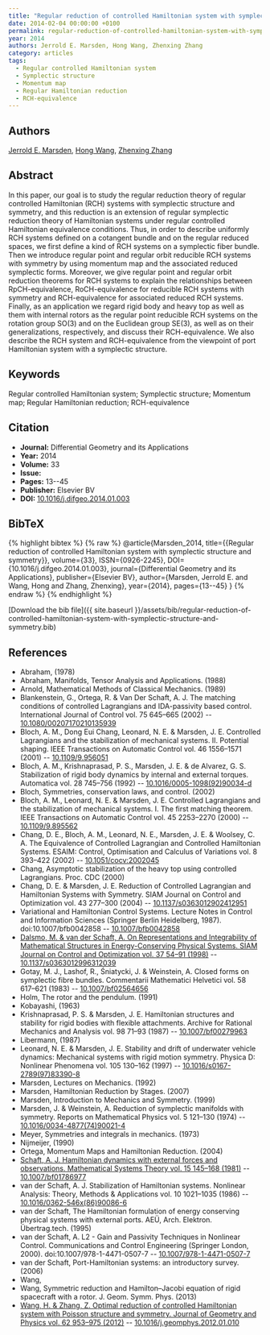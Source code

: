 ```yaml
---
title: "Regular reduction of controlled Hamiltonian system with symplectic structure and symmetry"
date: 2014-02-04 00:00:00 +0100
permalink: regular-reduction-of-controlled-hamiltonian-system-with-symplectic-structure-and-symmetry
year: 2014
authors: Jerrold E. Marsden, Hong Wang, Zhenxing Zhang
category: articles
tags:
  - Regular controlled Hamiltonian system
  - Symplectic structure
  - Momentum map
  - Regular Hamiltonian reduction
  - RCH-equivalence
---
```

 
## Authors
[Jerrold E. Marsden](authors/jerrold-e-marsden), [Hong Wang](authors/hong-wang), [Zhenxing Zhang](authors/zhenxing-zhang)
 
## Abstract
In this paper, our goal is to study the regular reduction theory of regular controlled Hamiltonian (RCH) systems with symplectic structure and symmetry, and this reduction is an extension of regular symplectic reduction theory of Hamiltonian systems under regular controlled Hamiltonian equivalence conditions. Thus, in order to describe uniformly RCH systems defined on a cotangent bundle and on the regular reduced spaces, we first define a kind of RCH systems on a symplectic fiber bundle. Then we introduce regular point and regular orbit reducible RCH systems with symmetry by using momentum map and the associated reduced symplectic forms. Moreover, we give regular point and regular orbit reduction theorems for RCH systems to explain the relationships between RpCH-equivalence, RoCH-equivalence for reducible RCH systems with symmetry and RCH-equivalence for associated reduced RCH systems. Finally, as an application we regard rigid body and heavy top as well as them with internal rotors as the regular point reducible RCH systems on the rotation group SO(3) and on the Euclidean group SE(3), as well as on their generalizations, respectively, and discuss their RCH-equivalence. We also describe the RCH system and RCH-equivalence from the viewpoint of port Hamiltonian system with a symplectic structure.
 
## Keywords
Regular controlled Hamiltonian system; Symplectic structure; Momentum map; Regular Hamiltonian reduction; RCH-equivalence
 
## Citation
- **Journal:** Differential Geometry and its Applications
- **Year:** 2014
- **Volume:** 33
- **Issue:** 
- **Pages:** 13--45
- **Publisher:** Elsevier BV
- **DOI:** [10.1016/j.difgeo.2014.01.003](https://doi.org/10.1016/j.difgeo.2014.01.003)
 
## BibTeX
{% highlight bibtex %}
{% raw %}
@article{Marsden_2014,
  title={{Regular reduction of controlled Hamiltonian system with symplectic structure and symmetry}},
  volume={33},
  ISSN={0926-2245},
  DOI={10.1016/j.difgeo.2014.01.003},
  journal={Differential Geometry and its Applications},
  publisher={Elsevier BV},
  author={Marsden, Jerrold E. and Wang, Hong and Zhang, Zhenxing},
  year={2014},
  pages={13--45}
}
{% endraw %}
{% endhighlight %}
 
[Download the bib file]({{ site.baseurl }}/assets/bib/regular-reduction-of-controlled-hamiltonian-system-with-symplectic-structure-and-symmetry.bib)
 
## References
- Abraham, (1978)
- Abraham, Manifolds, Tensor Analysis and Applications. (1988)
- Arnold, Mathematical Methods of Classical Mechanics. (1989)
- Blankenstein, G., Ortega, R. & Van Der Schaft, A. J. The matching conditions of controlled Lagrangians and IDA-passivity based control. International Journal of Control vol. 75 645–665 (2002) -- [10.1080/00207170210135939](https://doi.org/10.1080/00207170210135939)
- Bloch, A. M., Dong Eui Chang, Leonard, N. E. & Marsden, J. E. Controlled Lagrangians and the stabilization of mechanical systems. II. Potential shaping. IEEE Transactions on Automatic Control vol. 46 1556–1571 (2001) -- [10.1109/9.956051](https://doi.org/10.1109/9.956051)
- Bloch, A. M., Krishnaprasad, P. S., Marsden, J. E. & de Alvarez, G. S. Stabilization of rigid body dynamics by internal and external torques. Automatica vol. 28 745–756 (1992) -- [10.1016/0005-1098(92)90034-d](https://doi.org/10.1016/0005-1098(92)90034-d)
- Bloch, Symmetries, conservation laws, and control. (2002)
- Bloch, A. M., Leonard, N. E. & Marsden, J. E. Controlled Lagrangians and the stabilization of mechanical systems. I. The first matching theorem. IEEE Transactions on Automatic Control vol. 45 2253–2270 (2000) -- [10.1109/9.895562](https://doi.org/10.1109/9.895562)
- Chang, D. E., Bloch, A. M., Leonard, N. E., Marsden, J. E. & Woolsey, C. A. The Equivalence of Controlled Lagrangian and Controlled Hamiltonian Systems. ESAIM: Control, Optimisation and Calculus of Variations vol. 8 393–422 (2002) -- [10.1051/cocv:2002045](https://doi.org/10.1051/cocv:2002045)
- Chang, Asymptotic stabilization of the heavy top using controlled Lagrangians. Proc. CDC (2000)
- Chang, D. E. & Marsden, J. E. Reduction of Controlled Lagrangian and Hamiltonian Systems with Symmetry. SIAM Journal on Control and Optimization vol. 43 277–300 (2004) -- [10.1137/s0363012902412951](https://doi.org/10.1137/s0363012902412951)
- Variational and Hamiltonian Control Systems. Lecture Notes in Control and Information Sciences (Springer Berlin Heidelberg, 1987). doi:10.1007/bfb0042858 -- [10.1007/bfb0042858](https://doi.org/10.1007/bfb0042858)
- [Dalsmo, M. & van der Schaft, A. On Representations and Integrability of Mathematical Structures in Energy-Conserving Physical Systems. SIAM Journal on Control and Optimization vol. 37 54–91 (1998)](on-representations-and-integrability-of-mathematical-structures-in-energy-conserving-physical-systems) -- [10.1137/s0363012996312039](https://doi.org/10.1137/s0363012996312039)
- Gotay, M. J., Lashof, R., Śniatycki, J. & Weinstein, A. Closed forms on symplectic fibre bundles. Commentarii Mathematici Helvetici vol. 58 617–621 (1983) -- [10.1007/bf02564656](https://doi.org/10.1007/bf02564656)
- Holm, The rotor and the pendulum. (1991)
- Kobayashi, (1963)
- Krishnaprasad, P. S. & Marsden, J. E. Hamiltonian structures and stability for rigid bodies with flexible attachments. Archive for Rational Mechanics and Analysis vol. 98 71–93 (1987) -- [10.1007/bf00279963](https://doi.org/10.1007/bf00279963)
- Libermann, (1987)
- Leonard, N. E. & Marsden, J. E. Stability and drift of underwater vehicle dynamics: Mechanical systems with rigid motion symmetry. Physica D: Nonlinear Phenomena vol. 105 130–162 (1997) -- [10.1016/s0167-2789(97)83390-8](https://doi.org/10.1016/s0167-2789(97)83390-8)
- Marsden, Lectures on Mechanics. (1992)
- Marsden, Hamiltonian Reduction by Stages. (2007)
- Marsden, Introduction to Mechanics and Symmetry. (1999)
- Marsden, J. & Weinstein, A. Reduction of symplectic manifolds with symmetry. Reports on Mathematical Physics vol. 5 121–130 (1974) -- [10.1016/0034-4877(74)90021-4](https://doi.org/10.1016/0034-4877(74)90021-4)
- Meyer, Symmetries and integrals in mechanics. (1973)
- Nijmeijer, (1990)
- Ortega, Momentum Maps and Hamiltonian Reduction. (2004)
- [Schaft, A. J. Hamiltonian dynamics with external forces and observations. Mathematical Systems Theory vol. 15 145–168 (1981)](hamiltonian-dynamics-with-external-forces-and-observations) -- [10.1007/bf01786977](https://doi.org/10.1007/bf01786977)
- van der Schaft, A. J. Stabilization of Hamiltonian systems. Nonlinear Analysis: Theory, Methods &amp; Applications vol. 10 1021–1035 (1986) -- [10.1016/0362-546x(86)90086-6](https://doi.org/10.1016/0362-546x(86)90086-6)
- van der Schaft, The Hamiltonian formulation of energy conserving physical systems with external ports. AEÜ, Arch. Elektron. Übertrag.tech. (1995)
- van der Schaft, A. L2 - Gain and Passivity Techniques in Nonlinear Control. Communications and Control Engineering (Springer London, 2000). doi:10.1007/978-1-4471-0507-7 -- [10.1007/978-1-4471-0507-7](https://doi.org/10.1007/978-1-4471-0507-7)
- van der Schaft, Port-Hamiltonian systems: an introductory survey. (2006)
- Wang,
- Wang, Symmetric reduction and Hamilton–Jacobi equation of rigid spacecraft with a rotor. J. Geom. Symm. Phys. (2013)
- [Wang, H. & Zhang, Z. Optimal reduction of controlled Hamiltonian system with Poisson structure and symmetry. Journal of Geometry and Physics vol. 62 953–975 (2012)](optimal-reduction-of-controlled-hamiltonian-system-with-poisson-structure-and-symmetry) -- [10.1016/j.geomphys.2012.01.010](https://doi.org/10.1016/j.geomphys.2012.01.010)

